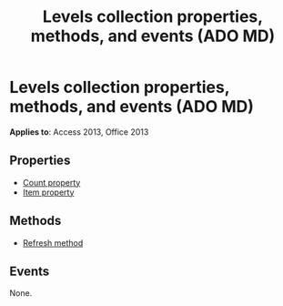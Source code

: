 ﻿---
title: Levels collection properties, methods, and events (ADO MD)
TOCTitle: Levels collection properties, methods, and events
ms:assetid: fb407336-e5d3-4ddf-3597-0675be14e968
ms:mtpsurl: https://msdn.microsoft.com/library/JJ250286(v=office.15)
ms:contentKeyID: 48548866
ms.date: 09/18/2015
mtps_version: v=office.15
---

# Levels collection properties, methods, and events (ADO MD)

**Applies to**: Access 2013, Office 2013

## Properties

- [Count property](count-property-ado.md)
- [Item property](item-property-ado.md)

## Methods

- [Refresh method](refresh-method-ado.md)

## Events

None.

